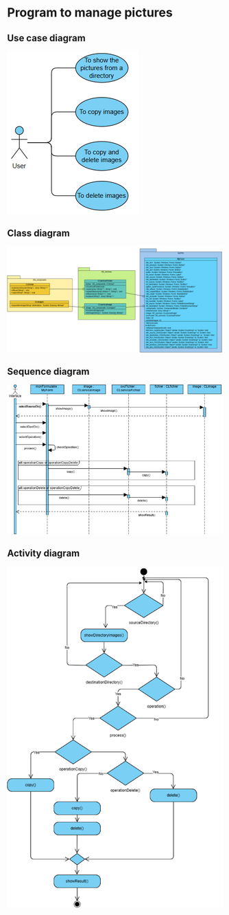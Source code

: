 # Program to manage pictures
## Use case diagram
![](usecase.png)
## Class diagram
![](class.png)
## Sequence diagram
![](sequence.png)
## Activity diagram
![](activity.png)
